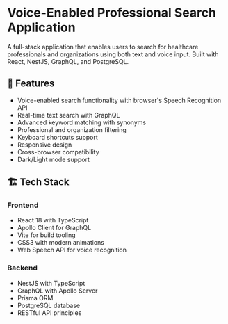 # Voice-Enabled Professional Search Application

A full-stack application that enables users to search for healthcare professionals and organizations using both text and voice input. Built with React, NestJS, GraphQL, and PostgreSQL.

## 🌟 Features

- Voice-enabled search functionality with browser's Speech Recognition API
- Real-time text search with GraphQL
- Advanced keyword matching with synonyms
- Professional and organization filtering
- Keyboard shortcuts support
- Responsive design
- Cross-browser compatibility
- Dark/Light mode support

## 🏗 Tech Stack

### Frontend

- React 18 with TypeScript
- Apollo Client for GraphQL
- Vite for build tooling
- CSS3 with modern animations
- Web Speech API for voice recognition

### Backend

- NestJS with TypeScript
- GraphQL with Apollo Server
- Prisma ORM
- PostgreSQL database
- RESTful API principles

